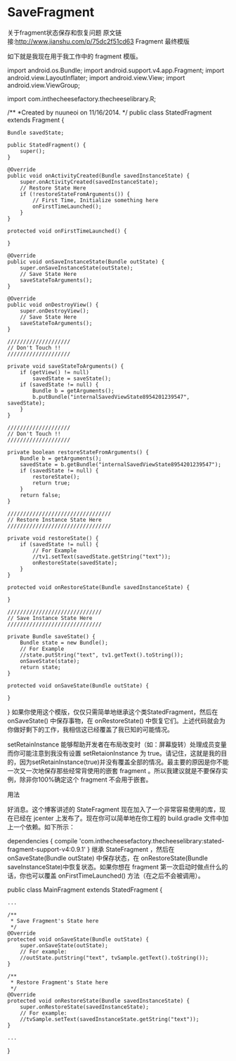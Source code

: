 # SaveFragment
关于fragment状态保存和恢复问题
原文链接:http://www.jianshu.com/p/75dc2f51cd63
Fragment 最终模版

如下就是我现在用于我工作中的 fragment 模版。

import android.os.Bundle;
import android.support.v4.app.Fragment;
import android.view.LayoutInflater;
import android.view.View;
import android.view.ViewGroup;

import com.inthecheesefactory.thecheeselibrary.R;

/**
 *Created by nuuneoi on 11/16/2014.
 */
public class StatedFragment extends Fragment {

    Bundle savedState;

    public StatedFragment() {
        super();
    }

    @Override
    public void onActivityCreated(Bundle savedInstanceState) {
        super.onActivityCreated(savedInstanceState);
        // Restore State Here
        if (!restoreStateFromArguments()) {
            // First Time, Initialize something here
            onFirstTimeLaunched();
        }
    }

    protected void onFirstTimeLaunched() {

    }

    @Override
    public void onSaveInstanceState(Bundle outState) {
        super.onSaveInstanceState(outState);
        // Save State Here
        saveStateToArguments();
    }

    @Override
    public void onDestroyView() {
        super.onDestroyView();
        // Save State Here
        saveStateToArguments();
    }

    ////////////////////
    // Don't Touch !!
    ////////////////////

    private void saveStateToArguments() {
        if (getView() != null)
            savedState = saveState();
        if (savedState != null) {
            Bundle b = getArguments();
            b.putBundle("internalSavedViewState8954201239547", savedState);
        }
    }

    ////////////////////
    // Don't Touch !!
    ////////////////////

    private boolean restoreStateFromArguments() {
        Bundle b = getArguments();
        savedState = b.getBundle("internalSavedViewState8954201239547");
        if (savedState != null) {
            restoreState();
            return true;
        }
        return false;
    }

    /////////////////////////////////
    // Restore Instance State Here
    /////////////////////////////////

    private void restoreState() {
        if (savedState != null) {
            // For Example
            //tv1.setText(savedState.getString("text"));
            onRestoreState(savedState);
        }
    }

    protected void onRestoreState(Bundle savedInstanceState) {

    }

    //////////////////////////////
    // Save Instance State Here
    //////////////////////////////

    private Bundle saveState() {
        Bundle state = new Bundle();
        // For Example
        //state.putString("text", tv1.getText().toString());
        onSaveState(state);
        return state;
    }

    protected void onSaveState(Bundle outState) {

    }
}
如果你使用这个模版，仅仅只需简单地继承这个类StatedFragment，然后在 onSaveState() 中保存事物，在 onRestoreState() 中恢复它们。上述代码就会为你做好剩下的工作，我相信这已经覆盖了我已知的可能情况。

setRetainInstance 能够帮助开发者在布局改变时（如：屏幕旋转）处理成员变量 而你可能注意到我没有设置 setRetaionInstance 为 true。请记住，这就是我的目的，因为setRetainInstance(true)并没有覆盖全部的情况。最主要的原因是你不能一次又一次地保存那些经常背使用的嵌套 fragment 。所以我建议就是不要保存实例，除非你100%确定这个 fragment 不会用于嵌套。

用法

好消息。这个博客讲述的 StateFragment 现在加入了一个非常容易使用的库，现在已经在 jcenter 上发布了。现在你可以简单地在你工程的 build.gradle 文件中加上一个依赖。如下所示：

dependencies {
    compile 'com.inthecheesefactory.thecheeselibrary:stated-fragment-support-v4:0.9.1'
}
继承 StateFragment ，然后在 onSaveState(Bundle outState) 中保存状态，在 onRestoreState(Bundle saveInstanceState)中恢复状态。如果你想在 fragment 第一次启动时做点什么的话，你也可以覆盖 onFirstTimeLaunched() 方法（在之后不会被调用）。

public class MainFragment extends StatedFragment {

    ...

    /**
     * Save Fragment's State here
     */
    @Override
    protected void onSaveState(Bundle outState) {
        super.onSaveState(outState);
        // For example:
        //outState.putString("text", tvSample.getText().toString());
    }

    /**
     * Restore Fragment's State here
     */
    @Override
    protected void onRestoreState(Bundle savedInstanceState) {
        super.onRestoreState(savedInstanceState);
        // For example:
        //tvSample.setText(savedInstanceState.getString("text"));
    }

    ...

}

